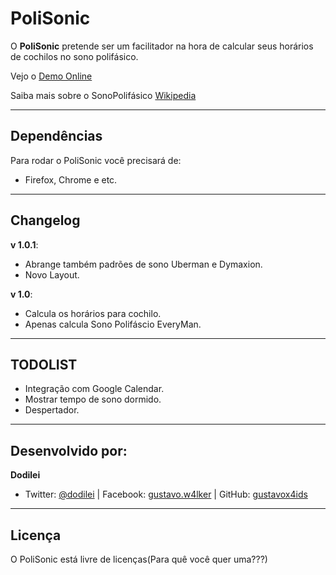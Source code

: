 PoliSonic
===========

O **PoliSonic** pretende ser um facilitador na hora de calcular seus horários de cochilos no sono polifásico.

Vejo o [Demo Online](http://polisonic.tk/ "Demo Online")
  
Saiba mais sobre o SonoPolifásico [Wikipedia](http://pt.wikipedia.org/wiki/Sono_polif%C3%A1sico "Wikipedia")

---------------------------------------

Dependências
--------------

Para rodar o PoliSonic você precisará de:

- Firefox, Chrome e etc.

---------------------------------------

Changelog
-----------

**v 1.0.1**:

- Abrange também padrões de sono Uberman e Dymaxion.
- Novo Layout.

**v 1.0**:

- Calcula os horários para cochilo.
- Apenas calcula Sono Polifáscio EveryMan.

---------------------------------------

TODOLIST
-----------

- Integração com Google Calendar.
- Mostrar tempo de sono dormido.
- Despertador.

---------------------------------------

Desenvolvido por:
-------

**Dodilei**

+ Twitter: [@dodilei](http://twitter.com/dodilei "Twitter") | Facebook: [gustavo.w4lker](http://www.facebook.com/gustavo.w4lker/ "Facebook") | GitHub: [gustavox4ids](http://github.com/gustavox4ids)

---------------------------------------

Licença
---------------------
O PoliSonic está livre de licenças(Para quê você quer uma???)